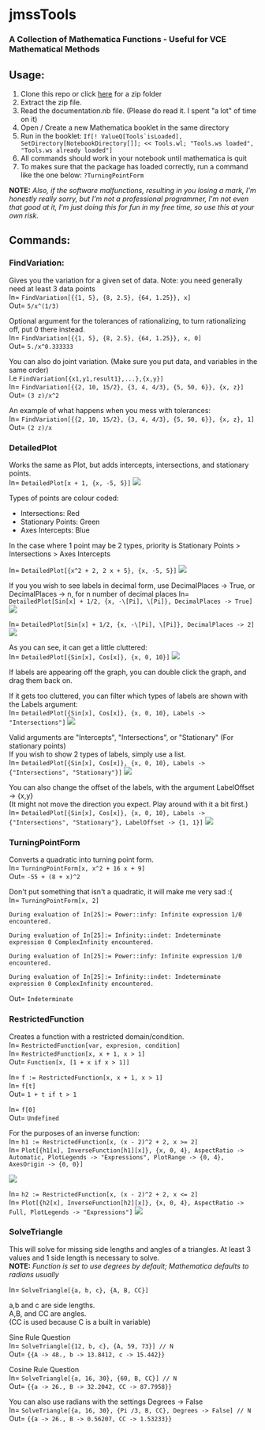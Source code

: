 # jmssTools

### __A Collection of Mathematica Functions - Useful for VCE Mathematical Methods__

## Usage:
1. Clone this repo or click [here](https://github.com/frex-e/jmssTools/archive/master.zip) for a zip folder
2. Extract the zip file.
3. Read the documentation.nb file. (Please do read it. I spent "a lot" of time on it)
4. Open / Create a new Mathematica booklet in the same directory
5. Run in the booklet:
 ```If[! ValueQ[Tools`isLoaded], SetDirectory[NotebookDirectory[]]; << Tools.wl; "Tools.ws loaded", "Tools.ws already loaded"]```
6. All commands should work in your notebook until mathematica is quit
7. To makes sure that the package has loaded correctly, run a command like the one below:
 ```?TurningPointForm```

**NOTE:** *Also, if the software malfunctions, resulting in you losing a mark, I'm honestly really sorry, but I'm not a professional programmer, I'm not even that good at it, I'm just doing this for fun in my free time, so use this at your own risk.*

## Commands:

### FindVariation:
Gives you the variation for a given set of data. Note: you need generally need at least 3 data points  
In= ```FindVariation[{{1, 5}, {8, 2.5}, {64, 1.25}}, x]```  
Out= ```5/x^(1/3)```

Optional argument for the tolerances of rationalizing, to turn rationalizing off, put 0 there instead.  
In= ```FindVariation[{{1, 5}, {8, 2.5}, {64, 1.25}}, x, 0]```  
Out= ```5./x^0.333333```

You can also do joint variation. (Make sure you put data, and variables in the same order)  
I.e `FindVariation[{x1,y1,result1},...},{x,y}]`  
In= ```FindVariation[{{2, 10, 15/2}, {3, 4, 4/3}, {5, 50, 6}}, {x, z}]```  
Out= ```(3 z)/x^2```

An example of what happens when you mess with tolerances:  
In= ```FindVariation[{{2, 10, 15/2}, {3, 4, 4/3}, {5, 50, 6}}, {x, z}, 1]```  
Out= ```(2 z)/x```  

### DetailedPlot
Works the same as Plot, but adds intercepts, intersections, and stationary points.  
In= ```DetailedPlot[x + 1, {x, -5, 5}]```
![](https://raw.githubusercontent.com/frex-e/jmssTools/master/images/DetailedPlot8.png)

Types of points are colour coded:
- Intersections: Red
- Stationary Points: Green
- Axes Intercepts: Blue

In the case where 1 point may be 2 types, priority is Stationary Points > Intersections > Axes Intercepts

In= ```DetailedPlot[{x^2 + 2, 2 x + 5}, {x, -5, 5}]```
![](https://raw.githubusercontent.com/frex-e/jmssTools/master/images/DetailedPlot7.png)

If you you wish to see labels in decimal form, use DecimalPlaces -> True, or DecimalPlaces -> n, for n number of decimal places
In= ```DetailedPlot[Sin[x] + 1/2, {x, -\[Pi], \[Pi]}, DecimalPlaces -> True]```
![](https://raw.githubusercontent.com/frex-e/jmssTools/master/images/DetailedPlot6.png)

In= ```DetailedPlot[Sin[x] + 1/2, {x, -\[Pi], \[Pi]}, DecimalPlaces -> 2]```
![](https://raw.githubusercontent.com/frex-e/jmssTools/master/images/DetailedPlot5.png)

As you can see, it can get a little cluttered:  
In= ```DetailedPlot[{Sin[x], Cos[x]}, {x, 0, 10}]```
![](https://raw.githubusercontent.com/frex-e/jmssTools/master/images/DetailedPlot4.png)

If labels are appearing off the graph, you can double click the graph, and drag them back on.

If it gets too cluttered, you can filter which types of labels are shown with the Labels argument:  
In= ```DetailedPlot[{Sin[x], Cos[x]}, {x, 0, 10}, Labels -> "Intersections"]```
![](https://raw.githubusercontent.com/frex-e/jmssTools/master/images/DetailedPlot3.png)

Valid arguments are "Intercepts", "Intersections", or "Stationary" (For stationary points)  
If you wish to show 2 types of labels, simply use a list.  
In= ```DetailedPlot[{Sin[x], Cos[x]}, {x, 0, 10}, Labels -> {"Intersections", "Stationary"}]```
![](https://raw.githubusercontent.com/frex-e/jmssTools/master/images/DetailedPlot2.png)

You can also change the offset of the labels, with the argument LabelOffset -> {x,y}  
(It might not move the direction you expect. Play around with it a bit first.)  
In= ```DetailedPlot[{Sin[x], Cos[x]}, {x, 0, 10}, Labels -> {"Intersections", "Stationary"}, LabelOffset -> {1, 1}]```
![](https://raw.githubusercontent.com/frex-e/jmssTools/master/images/DetailedPlot1.png)

### TurningPointForm
Converts a quadratic into turning point form.  
In= ```TurningPointForm[x, x^2 + 16 x + 9]```  
Out= ```-55 + (8 + x)^2```

Don't put something that isn't a quadratic, it will make me very sad :(  
In= ```TurningPointForm[x, 2]```
```
During evaluation of In[25]:= Power::infy: Infinite expression 1/0 encountered.

During evaluation of In[25]:= Infinity::indet: Indeterminate expression 0 ComplexInfinity encountered.

During evaluation of In[25]:= Power::infy: Infinite expression 1/0 encountered.

During evaluation of In[25]:= Infinity::indet: Indeterminate expression 0 ComplexInfinity encountered.
```
Out= ```Indeterminate```

### RestrictedFunction
Creates a function with a restricted domain/condition.  
In= `RestrictedFunction[var, expresion, condition]`  
In= `RestrictedFunction[x, x + 1, x > 1]`  
Out= `Function[x, [1 + x if x > 1]]`  

In= `f := RestrictedFunction[x, x + 1, x > 1]`  
In= `f[t]`  
Out= `1 + t if t > 1`

In= `f[0]`  
Out= `Undefined`

For the purposes of an inverse function:  
In= `h1 := RestrictedFunction[x, (x - 2)^2 + 2, x >= 2]`  
In= `Plot[{h1[x], InverseFunction[h1][x]}, {x, 0, 4}, AspectRatio -> Automatic, PlotLegends -> "Expressions", PlotRange -> {0, 4}, AxesOrigin -> {0, 0}]`

![](https://raw.githubusercontent.com/frex-e/jmssTools/master/images/RestrictedFunction2.png?raw=true)

In= `h2 := RestrictedFunction[x, (x - 2)^2 + 2, x <= 2]`  
In= `Plot[{h2[x], InverseFunction[h2][x]}, {x, 0, 4}, AspectRatio -> Full, PlotLegends -> "Expressions"]`
![](https://raw.githubusercontent.com/frex-e/jmssTools/master/images/RestrictedFunction1.png?raw=true)

### SolveTriangle
This will solve for missing side lengths and angles of a triangles. At least 3 values and 1 side length is necessary to solve.  
**NOTE:** *Function is set to use degrees by default; Mathematica defaults to radians usually*

In= `SolveTriangle[{a, b, c}, {A, B, CC}]`

a,b and c are side lengths.  
A,B, and CC are angles.  
(CC is used because C is a built in variable)

Sine Rule Question  
In= `SolveTriangle[{12, b, c}, {A, 59, 73}] // N`  
Out= `{{A -> 48., b -> 13.8412, c -> 15.442}}`

Cosine Rule Question  
In= `SolveTriangle[{a, 16, 30}, {60, B, CC}] // N`  
Out= `{{a -> 26., B -> 32.2042, CC -> 87.7958}}`

You can also use radians with the settings Degrees -> False  
In= `SolveTriangle[{a, 16, 30}, {Pi /3, B, CC}, Degrees -> False] // N`  
Out= `{{a -> 26., B -> 0.56207, CC -> 1.53233}}`
